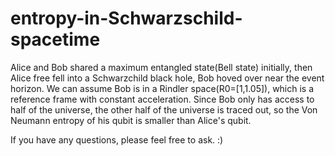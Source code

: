 # entropy-in-Schwarzschild-spacetime

Alice and Bob shared a maximum entangled state(Bell state) initially, then Alice free fell into a Schwarzchild black hole, Bob hoved over near the event horizon. We can assume Bob is in a Rindler space(R0=[1,1.05]), which is a reference frame with constant acceleration. Since Bob only has access to half of the universe, the other half of the universe is traced out, so the Von Neumann entropy of his qubit is smaller than Alice's qubit.


If you have any questions, please feel free to ask. :)
